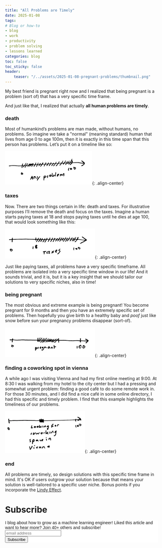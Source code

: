 ```yaml
---
title: "All Problems are Timely"
date: 2025-01-08
tags:
# Blog or how-to
- blog
- work
- productivity
- problem solving
- lessons learned
categories: blog
toc: false
toc_sticky: false
header:
    teaser: "/../assets/2025-01-08-pregnant-problems/thumbnail.png"
---
```

<!-- ctrl + alt + v -->

My best friend is pregnant right now and I realized that being pregnant is a problem (sort of) that has a very specific time frame. 

And just like that, I realized that actually **all human problems are timely**.

### death

Most of humankind’s problems are man made, without humans, no problems. So imagine we take a "normal" (meaning standard) human that lives from age 0 to age 100m, then it is exactly in this time span that this person has problems. Let’s put it on a timeline like so:

![](/../assets/2025-01-08-pregnant-problems/2025-01-08-13-47-27.png){: .align-center}

### taxes

Now. There are two things certain in life: death and taxes. For illustrative purposes I’ll remove the death and focus on the taxes. Imagine a human starts paying taxes at 18 and stops paying taxes until he dies at age 100, that would look something like this:

![](/../assets/2025-01-08-pregnant-problems/2025-01-08-13-47-52.png){: .align-center}

Just like paying taxes, all problems have a very specific timeframe. All problems are isolated into a very specific time window in our life! And it sounds trivial, and it is, but it is a key insight that we should tailor our solutions to very specific niches, also in time!

### being pregnant

The most obvious and extreme example is being pregnant! You become pregnant for 9 months and then you have an extremely specific set of problems. Then hopefully you give birth to a healthy baby and *poof* just like snow before sun your pregnancy problems disappear (sort-of).

![](/../assets/2025-01-08-pregnant-problems/2025-01-08-13-48-11.png){: .align-center}

### finding a coworking spot in vienna

A while ago I was visiting Vienna and had my first online meeting at 9:00. At 8:30 I was walking from my hotel to the city center but I had a pressing and somewhat urgent problem: finding a good café to do some remote work in. For those 30 minutes, and I did find a nice café in some online directory, I had this specific and timely problem. I find that this example highlights the timeliness of our problems.

![](/../assets/2025-01-08-pregnant-problems/2025-01-08-13-53-43.png){: .align-center}

### end

All problems are timely, so design solutions with this specific time frame in mind. It's OK if users outgrow your solution because that means your solution is well-tailored to a specific user niche. Bonus points if you incorporate the [Lindy Effect](https://en.wikipedia.org/wiki/Lindy_effect). 

# Subscribe

<!-- Begin Mailchimp Signup Form -->
<link href="//cdn-images.mailchimp.com/embedcode/horizontal-slim-10_7.css" rel="stylesheet" type="text/css">
<style type="text/css">
#mc_embed_signup{background:#fff; clear:left; font:14px Helvetica,Arial,sans-serif; width:100%;}
/* Add your own Mailchimp form style overrides in your site stylesheet or in this style block.
    We recommend moving this block and the preceding CSS link to the HEAD of your HTML file. */
</style>
<div id="mc_embed_signup">
<form action="https://gmail.us3.list-manage.com/subscribe/post?u=92fe86c389878585bc87837e8&amp;id=50543deff9" method="post" id="mc-embedded-subscribe-form" name="mc-embedded-subscribe-form" class="validate" target="_blank" novalidate>
    <div id="mc_embed_signup_scroll">
<label for="mce-EMAIL">I blog about how to grow as a machine learning engineer! Liked this article and want to hear more? Join 40+ others and subscribe!</label>
<input type="email" value="" name="EMAIL" class="email" id="mce-EMAIL" placeholder="email address" required>
    <!-- real people should not fill this in and expect good things - do not remove this or risk form bot signups-->
    <div style="position: absolute; left: -5000px;" aria-hidden="true"><input type="text" name="b_92fe86c389878585bc87837e8_50543deff9" tabindex="-1" value=""></div>
    <div class="clear"><input type="submit" value="Subscribe" name="subscribe" id="mc-embedded-subscribe" class="button"></div>
    </div>
</form>
</div>
<!--End mc_embed_signup-->
    